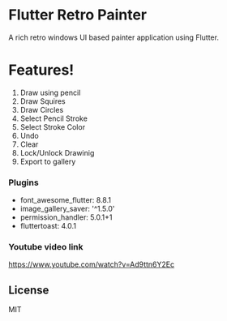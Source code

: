 # Flutter Retro Painter
A rich retro windows UI based painter application using Flutter.

# Features!
1. Draw using pencil 
2. Draw Squires
3. Draw Circles
4. Select Pencil Stroke
5. Select Stroke Color
6. Undo 
7. Clear
8. Lock/Unlock Drawinig
9. Export to gallery

### Plugins
- font_awesome_flutter: 8.8.1
- image_gallery_saver: '^1.5.0'
- permission_handler: 5.0.1+1
- fluttertoast: 4.0.1

### Youtube video link
https://www.youtube.com/watch?v=Ad9ttn6Y2Ec

License
----
MIT


